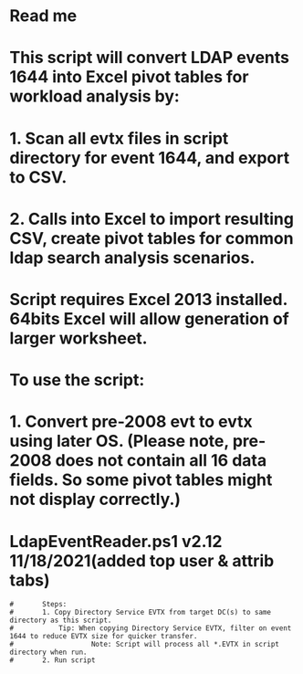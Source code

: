 # Read me
# This script will convert LDAP events 1644 into Excel pivot tables for workload analysis by:
#    1. Scan all evtx files in script directory for event 1644, and export to CSV.
#    2. Calls into Excel to import resulting CSV, create pivot tables for common ldap search analysis scenarios. 
# Script requires Excel 2013 installed. 64bits Excel will allow generation of larger worksheet.
#
# To use the script:
#  1. Convert pre-2008 evt to evtx using later OS. (Please note, pre-2008 does not contain all 16 data fields. So some pivot tables might not display correctly.)

# LdapEventReader.ps1 v2.12 11/18/2021(added top user & attrib tabs)
	#		Steps: 
	#   	1. Copy Directory Service EVTX from target DC(s) to same directory as this script.
	#     		Tip: When copying Directory Service EVTX, filter on event 1644 to reduce EVTX size for quicker transfer. 
	#					Note: Script will process all *.EVTX in script directory when run.
	#   	2. Run script
